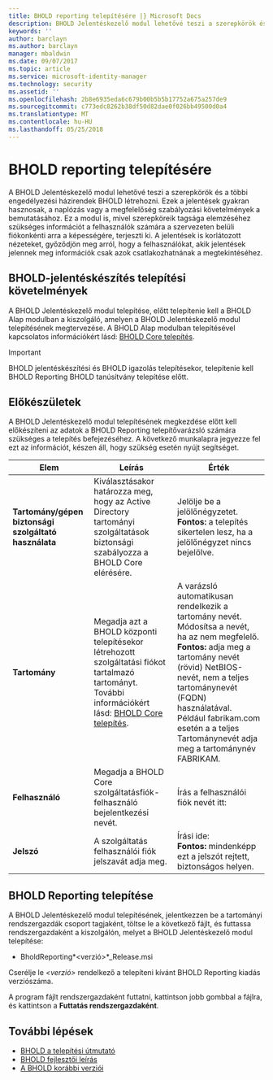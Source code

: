 ```yaml
---
title: BHOLD reporting telepítésére |} Microsoft Docs
description: BHOLD Jelentéskezelő modul lehetővé teszi a szerepkörök és engedélyezési házirendeket vonatkozó jelentések létrehozásához
keywords: ''
author: barclayn
ms.author: barclayn
manager: mbaldwin
ms.date: 09/07/2017
ms.topic: article
ms.service: microsoft-identity-manager
ms.technology: security
ms.assetid: ''
ms.openlocfilehash: 2b8e6935eda6c679b00b5b5b17752a675a257de9
ms.sourcegitcommit: c773edc8262b38df50d82dae0f026bb49500d0a4
ms.translationtype: MT
ms.contentlocale: hu-HU
ms.lasthandoff: 05/25/2018
---
```

# <a name="bhold-reporting-installation"></a>BHOLD reporting telepítésére

A BHOLD Jelentéskezelő modul lehetővé teszi a szerepkörök és a többi engedélyezési házirendek BHOLD létrehozni. Ezek a jelentések gyakran hasznosak, a naplózás vagy a megfelelőség szabályozási követelmények a bemutatásához. Ez a modul is, mivel szerepköreik tagsága elemzéséhez szükséges információt a felhasználók számára a szervezeten belüli fiókonkénti arra a képességére, terjeszti ki. A jelentések is korlátozott nézeteket, győződjön meg arról, hogy a felhasználókat, akik jelentések jelennek meg információk csak azok csatlakozhatnának a megtekintéséhez.

## <a name="bhold-reporting-installation-requirements"></a>BHOLD-jelentéskészítés telepítési követelmények

A BHOLD Jelentéskezelő modul telepítése, előtt telepítenie kell a BHOLD Alap modulban a kiszolgáló, amelyen a BHOLD Jelentéskezelő modul telepítésének megtervezése. A BHOLD Alap modulban telepítésével kapcsolatos információkért lásd: [BHOLD Core telepítés](https://technet.microsoft.com/library/jj134095(v=ws.10).aspx).

>[!IMPORTANT]
BHOLD jelentéskészítési és BHOLD igazolás telepítésekor, telepítenie kell BHOLD Reporting BHOLD tanúsítvány telepítése előtt.

## <a name="before-you-begin"></a>Előkészületek

A BHOLD Jelentéskezelő modul telepítésének megkezdése előtt kell előkészíteni az adatok a BHOLD Reporting telepítővarázsló számára szükséges a telepítés befejezéséhez. A következő munkalapra jegyezze fel ezt az információt, készen áll, hogy szükség esetén nyújt segítséget.

| **Elem**                                    | **Leírás**                                                                                                                                                                                                           | **Érték**                                                                                                                                                                                                                                                                                                            |
|---------------------------------------------|---------------------------------------------------------------------------------------------------------------------------------------------------------------------------------------------------------------------------|----------------------------------------------------------------------------------------------------------------------------------------------------------------------------------------------------------------------------------------------------------------------------------------------------------------------|
| **Tartomány/gépen biztonsági szolgáltató használata** | Kiválasztásakor határozza meg, hogy az Active Directory tartományi szolgáltatások biztonsági szabályozza a BHOLD Core elérésére.                                                                                                                | Jelölje be a jelölőnégyzetet. </br>**Fontos:** a telepítés sikertelen lesz, ha a jelölőnégyzet nincs bejelölve.                                                                                                                                                                                                                   |
| **Tartomány**                                  | Megadja azt a BHOLD központi telepítésekor létrehozott szolgáltatási fiókot tartalmazó tartományt. További információkért lásd: [BHOLD Core telepítés](https://technet.microsoft.com/library/jj134095(v=ws.10).aspx). | A varázsló automatikusan rendelkezik a tartomány nevét. Módosítsa a nevét, ha az nem megfelelő. **Fontos:** adja meg a tartomány nevét (rövid) NetBIOS-nevét, nem a teljes tartománynevét (FQDN) használatával. Például fabrikam.com esetén a a teljes Tartománynevét adja meg a tartománynév FABRIKAM. |
| **Felhasználó**                                    | Megadja a BHOLD Core szolgáltatásfiók-felhasználó bejelentkezési nevét.                                                                                                                                                          | Írás a felhasználói fiók nevét itt:                                                                                                                                                                                                                                                                                    |
| **Jelszó**                                | A szolgáltatás felhasználói fiók jelszavát adja meg.                                                                                                                                                                       | Írási ide: </br>**Fontos:** mindenképp ezt a jelszót rejtett, biztonságos helyen.                                                                                                                                                                                                                  |

## <a name="bhold-reporting-installation"></a>BHOLD Reporting telepítése

A BHOLD Jelentéskezelő modul telepítésének, jelentkezzen be a tartományi rendszergazdák csoport tagjaként, töltse le a következő fájlt, és futtassa rendszergazdaként a kiszolgálón, melyet a BHOLD Jelentéskezelő modul telepítése:

- BholdReporting*\<verzió\>*\_Release.msi

Cserélje le *\<verzió\>* rendelkező a telepíteni kívánt BHOLD Reporting kiadás verziószáma.

A program fájlt rendszergazdaként futtatni, kattintson jobb gombbal a fájlra, és kattintson a **Futtatás rendszergazdaként**.

## <a name="next-steps"></a>További lépések

- [BHOLD a telepítési útmutató](bhold-installation-guide.md)
- [BHOLD fejlesztői leírás](../reference/mim2016-bhold-developer-reference.md)
- [A BHOLD korábbi verziói](../reference/version-bhold-history.md)
